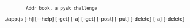             
            
            Addr book, a pysk challenge

./app.js    [-h]
            [--help]
            [-get] [-a]
            [-get]
            [-post]
            [-put]
            [-delete] [-a]
            [-delete]    

